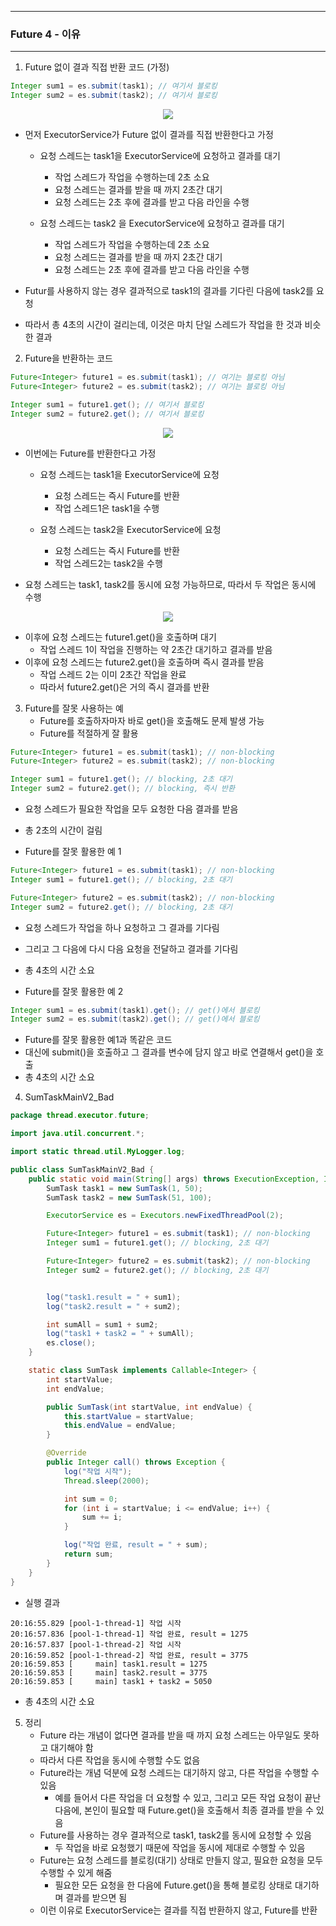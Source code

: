 -----
### Future 4 - 이유
-----
1. Future 없이 결과 직접 반환 코드 (가정)
```java
Integer sum1 = es.submit(task1); // 여기서 블로킹
Integer sum2 = es.submit(task2); // 여기서 블로킹
```
<div align="center">
<img src="https://github.com/user-attachments/assets/22e17b4c-f62f-4b84-873c-cad3a19d087d">
</div>

  - 먼저 ExecutorService가 Future 없이 결과를 직접 반환한다고 가정
    + 요청 스레드는 task1을 ExecutorService에 요청하고 결과를 대기
      * 작업 스레드가 작업을 수행하는데 2초 소요
      * 요청 스레드는 결과를 받을 때 까지 2초간 대기
      * 요청 스레드는 2초 후에 결과를 받고 다음 라인을 수행

    + 요청 스레드는 task2 을 ExecutorService에 요청하고 결과를 대기
      * 작업 스레드가 작업을 수행하는데 2초 소요
      * 요청 스레드는 결과를 받을 때 까지 2초간 대기
      * 요청 스레드는 2초 후에 결과를 받고 다음 라인을 수행

  - Futur를 사용하지 않는 경우 결과적으로 task1의 결과를 기다린 다음에 task2를 요청
  - 따라서 총 4초의 시간이 걸리는데, 이것은 마치 단일 스레드가 작업을 한 것과 비슷한 결과

2. Future을 반환하는 코드
```java
Future<Integer> future1 = es.submit(task1); // 여기는 블로킹 아님
Future<Integer> future2 = es.submit(task2); // 여기는 블로킹 아님

Integer sum1 = future1.get(); // 여기서 블로킹
Integer sum2 = future2.get(); // 여기서 블로킹
```
<div align="center">
<img src="https://github.com/user-attachments/assets/52747c81-e694-4ef8-81cf-eec4eff85e7f">
</div>

  - 이번에는 Future를 반환한다고 가정
    + 요청 스레드는 task1을 ExecutorService에 요청
      * 요청 스레드는 즉시 Future를 반환
      * 작업 스레드1은 task1을 수행

    + 요청 스레드는 task2을 ExecutorService에 요청
      * 요청 스레드는 즉시 Future를 반환
      * 작업 스레드2는 task2을 수행

  - 요청 스레드는 task1, task2를 동시에 요청 가능하므로, 따라서 두 작업은 동시에 수행

<div align="center">
<img src="https://github.com/user-attachments/assets/0d061b36-2886-40bc-8f29-f9d66df80cba">
</div>

  - 이후에 요청 스레드는 future1.get()을 호출하며 대기
    + 작업 스레드 1이 작업을 진행하는 약 2초간 대기하고 결과를 받음
  - 이후에 요청 스레드는 future2.get()을 호출하며 즉시 결과를 받음
    + 작업 스레드 2는 이미 2초간 작업을 완료
    + 따라서 future2.get()은 거의 즉시 결과를 반환

3. Future를 잘못 사용하는 예
   - Future를 호출하자마자 바로 get()을 호출해도 문제 발생 가능
   - Future를 적절하게 잘 활용
```java
Future<Integer> future1 = es.submit(task1); // non-blocking
Future<Integer> future2 = es.submit(task2); // non-blocking

Integer sum1 = future1.get(); // blocking, 2초 대기
Integer sum2 = future2.get(); // blocking, 즉시 반환
```
  - 요청 스레드가 필요한 작업을 모두 요청한 다음 결과를 받음
  - 총 2초의 시간이 걸림

  - Future를 잘못 활용한 예 1
```java
Future<Integer> future1 = es.submit(task1); // non-blocking
Integer sum1 = future1.get(); // blocking, 2초 대기

Future<Integer> future2 = es.submit(task2); // non-blocking
Integer sum2 = future2.get(); // blocking, 2초 대기
```
  - 요청 스레드가 작업을 하나 요청하고 그 결과를 기다림
  - 그리고 그 다음에 다시 다음 요청을 전달하고 결과를 기다림
  - 총 4초의 시간 소요

  - Future를 잘못 활용한 예 2
```java
Integer sum1 = es.submit(task1).get(); // get()에서 블로킹
Integer sum2 = es.submit(task2).get(); // get()에서 블로킹
```
  - Future를 잘못 활용한 예1과 똑같은 코드
  - 대신에 submit()을 호출하고 그 결과를 변수에 담지 않고 바로 연결해서 get()을 호출
  - 총 4초의 시간 소요

4. SumTaskMainV2_Bad
```java
package thread.executor.future;

import java.util.concurrent.*;

import static thread.util.MyLogger.log;

public class SumTaskMainV2_Bad {
    public static void main(String[] args) throws ExecutionException, InterruptedException {
        SumTask task1 = new SumTask(1, 50);
        SumTask task2 = new SumTask(51, 100);

        ExecutorService es = Executors.newFixedThreadPool(2);

        Future<Integer> future1 = es.submit(task1); // non-blocking
        Integer sum1 = future1.get(); // blocking, 2초 대기

        Future<Integer> future2 = es.submit(task2); // non-blocking
        Integer sum2 = future2.get(); // blocking, 2초 대기


        log("task1.result = " + sum1);
        log("task2.result = " + sum2);

        int sumAll = sum1 + sum2;
        log("task1 + task2 = " + sumAll);
        es.close();
    }

    static class SumTask implements Callable<Integer> {
        int startValue;
        int endValue;

        public SumTask(int startValue, int endValue) {
            this.startValue = startValue;
            this.endValue = endValue;
        }

        @Override
        public Integer call() throws Exception {
            log("작업 시작");
            Thread.sleep(2000);

            int sum = 0;
            for (int i = startValue; i <= endValue; i++) {
                sum += i;
            }

            log("작업 완료, result = " + sum);
            return sum;
        }
    }
}
```
  - 실행 결과
```
20:16:55.829 [pool-1-thread-1] 작업 시작
20:16:57.836 [pool-1-thread-1] 작업 완료, result = 1275
20:16:57.837 [pool-1-thread-2] 작업 시작
20:16:59.852 [pool-1-thread-2] 작업 완료, result = 3775
20:16:59.853 [     main] task1.result = 1275
20:16:59.853 [     main] task2.result = 3775
20:16:59.853 [     main] task1 + task2 = 5050
```
  - 총 4초의 시간 소요

5. 정리
   - Future 라는 개념이 없다면 결과를 받을 때 까지 요청 스레드는 아무일도 못하고 대기해야 함
   - 따라서 다른 작업을 동시에 수행할 수도 없음
   - Future라는 개념 덕분에 요청 스레드는 대기하지 않고, 다른 작업을 수행할 수 있음
     + 예를 들어서 다른 작업을 더 요청할 수 있고, 그리고 모든 작업 요청이 끝난 다음에, 본인이 필요할 때 Future.get()을 호출해서 최종 결과를 받을 수 있음
   - Future를 사용하는 경우 결과적으로 task1, task2를 동시에 요청할 수 있음
     + 두 작업을 바로 요청했기 때문에 작업을 동시에 제대로 수행할 수 있음
   - Future는 요청 스레드를 블로킹(대기) 상태로 만들지 않고, 필요한 요청을 모두 수행할 수 있게 해줌
     + 필요한 모든 요청을 한 다음에 Future.get()을 통해 블로킹 상태로 대기하며 결과를 받으면 됨
   - 이런 이유로 ExecutorService는 결과를 직접 반환하지 않고, Future를 반환
